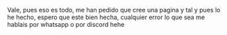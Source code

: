 <p> Vale, pues eso es todo, me han pedido que cree una pagina y tal y pues lo he hecho, espero que este bien hecha, cualquier error  lo que sea me hablais por whatsapp o por discord hehe </p>
